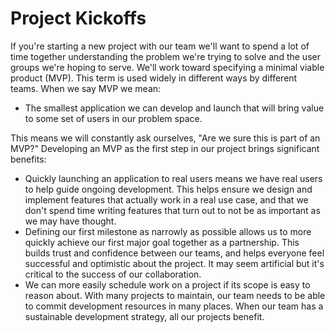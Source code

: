 # Project Kickoffs

If you're starting a new project with our team we'll want to spend a lot of time
together understanding the problem we're trying to solve and the user groups we're
hoping to serve. We'll work toward specifying a minimal viable product (MVP).
This term is used widely in different ways by different teams. When we say MVP
we mean:

* The smallest application we can develop and launch that will bring value to
  some set of users in our problem space.

This means we will constantly ask ourselves, "Are we sure this is part of an
MVP?" Developing an MVP as the first step in our project brings significant
benefits:

* Quickly launching an application to real users means we have real users to
  help guide ongoing development. This helps ensure we design and implement features that
  actually work in a real use case, and that we don't spend time writing features
  that turn out to not be as important as we may have thought.
* Defining our first milestone as narrowly as possible allows us to more quickly achieve our
  first major goal together as a partnership. This builds trust and
  confidence between our teams, and helps everyone feel successful and
  optimistic about the project. It may seem artificial but it's critical to the
  success of our collaboration.
* We can more easily schedule work on a project if its scope is easy to
  reason about. With many projects to maintain, our team needs to be able to
  commit development resources in many places. When our team has a sustainable
  development strategy, all our projects benefit.
